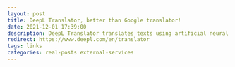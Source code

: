 ```yaml
---
layout: post
title: DeepL Translator, better than Google translator!
date: 2021-12-01 17:39:00
description: DeepL Translator translates texts using artificial neural networks
redirect: https://www.deepl.com/en/translator
tags: links
categories: real-posts external-services
---
```



